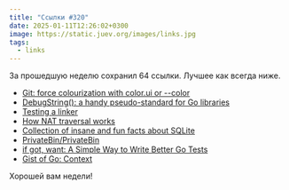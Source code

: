```yaml
---
title: "Ссылки #320"
date: 2025-01-11T12:26:02+0300
image: https://static.juev.org/images/links.jpg
tags: 
  - links
---
```


За прошедшую неделю сохранил 64 ссылки. Лучшее как всегда ниже.

- [Git: force colourization with color.ui or --color](https://adamj.eu/tech/2025/01/03/git-force-colourization/)
- [DebugString(): a handy pseudo-standard for Go libraries](https://dolthub.com/blog/2025-01-03-gos-debug-string-pseudo-standard/)
- [Testing a linker](https://davidlattimore.github.io/posts/2024/07/17/testing-a-linker.html)
- [How NAT traversal works](https://tailscale.com/blog/how-nat-traversal-works)
- [Collection of insane and fun facts about SQLite](https://avi.im/blag/2024/sqlite-facts/)
- [PrivateBin/PrivateBin](https://github.com/PrivateBin/PrivateBin)
- [if got, want: A Simple Way to Write Better Go Tests](https://mtlynch.io/if-got-want-improve-go-tests/)
- [Gist of Go: Context](https://antonz.org/go-concurrency/context/)

Хорошей вам недели!
